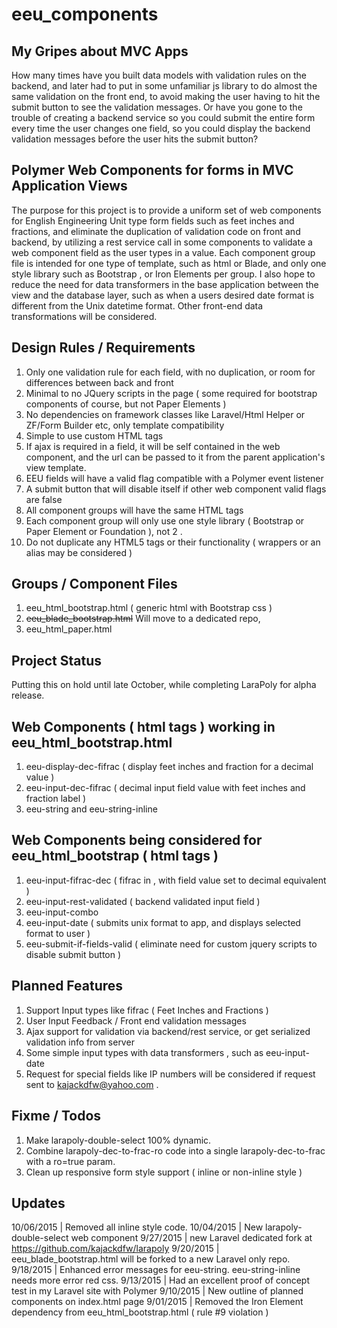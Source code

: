 # eeu_components

## My Gripes about MVC Apps

How many times have you built data models with validation rules on the backend, and later had to put in some unfamiliar js 
library to do almost the same validation on the front end, to avoid making the user having to hit the submit button to see the validation messages. Or 
have you gone to the trouble of creating a backend service so you could submit the entire form every time the user changes one
field, so you could display the backend validation messages before the user hits the submit button? 

## Polymer Web Components for forms in MVC Application Views 

The purpose for this project is to provide a uniform set of web components for English Engineering Unit type form fields such as feet
 inches and fractions, and eliminate the duplication of validation code on front and backend, by utilizing a rest 
 service call in some components to validate a web component field as the user types in a value. Each component group file 
 is intended for one type of template, such as html or Blade, and only one style library such as Bootstrap , or Iron Elements per 
 group. I also hope to reduce the need for data transformers in the base application between the view and the database layer, such 
 as when a users desired date format is different from the Unix datetime format. Other front-end data transformations will be 
 considered.
 
## Design Rules / Requirements
 1. Only one validation rule for each field, with no duplication, or room for differences between back and front
 2. Minimal to no JQuery scripts in the page ( some required for bootstrap components of course, but not Paper Elements )
 3. No dependencies on framework classes like Laravel/Html Helper or ZF/Form Builder etc, only template compatibility
 4. Simple to use custom HTML tags
 5. If ajax is required in a field, it will be self contained in the web component, and the url can be passed to it from
  the parent application's view template.
 6. EEU fields will have a valid flag compatible with a Polymer event listener
 7. A submit button that will disable itself if other web component valid flags are false
 8. All component groups will have the same HTML tags
 9. Each component group will only use one style library ( Bootstrap or Paper Element or Foundation ), not 2 .
 10. Do not duplicate any HTML5 tags or their functionality ( wrappers or an alias may be considered )
  
## Groups / Component Files
 1. eeu_html_bootstrap.html ( generic html with Bootstrap css )
 2. ~~eeu_blade_bootstrap.html~~ Will move to a dedicated repo, 
 3. eeu_html_paper.html 
 
## Project Status
 Putting this on hold until late October, while completing LaraPoly for alpha release.
 
## Web Components ( html tags ) working in eeu_html_bootstrap.html
 1. eeu-display-dec-fifrac ( display feet inches and fraction for a decimal value )
 2. eeu-input-dec-fifrac ( decimal input field value with feet inches and fraction label )
 3. eeu-string and eeu-string-inline
 
## Web Components being considered for eeu_html_bootstrap ( html tags )
 1. eeu-input-fifrac-dec ( fifrac in , with field value set to decimal equivalent ) 
 2. eeu-input-rest-validated ( backend validated input field )
 3. eeu-input-combo 
 4. eeu-input-date ( submits unix format to app, and displays selected format to user )
 5. eeu-submit-if-fields-valid ( eliminate need for custom jquery scripts to disable submit button )
 
## Planned Features

 1. Support Input types like fifrac ( Feet Inches and Fractions )
 2. User Input Feedback / Front end validation messages
 3. Ajax support for validation via backend/rest service, or get serialized validation info from server
 4. Some simple input types with data transformers , such as eeu-input-date
 5. Request for special fields like IP numbers will be considered if request sent to kajackdfw@yahoo.com .
 
## Fixme / Todos
 
 1. Make larapoly-double-select 100% dynamic.
 2. Combine larapoly-dec-to-frac-ro code into a single larapoly-dec-to-frac with a ro=true param.
 3. Clean up responsive form style support ( inline or non-inline style )
 
## Updates
 10/06/2015 | Removed all inline style code.
 10/04/2015 | New larapoly-double-select web component
 9/27/2015 | new Laravel dedicated fork at https://github.com/kajackdfw/larapoly 
 9/20/2015 | eeu_blade_bootstrap.html will be forked to a new Laravel only repo.
 9/18/2015 | Enhanced error messages for eeu-string. eeu-string-inline needs more error red css.
 9/13/2015 | Had an excellent proof of concept test in my Laravel site with Polymer
 9/10/2015 | New outline of planned components on index.html page
 9/01/2015 | Removed the Iron Element dependency from eeu_html_bootstrap.html ( rule #9 violation )